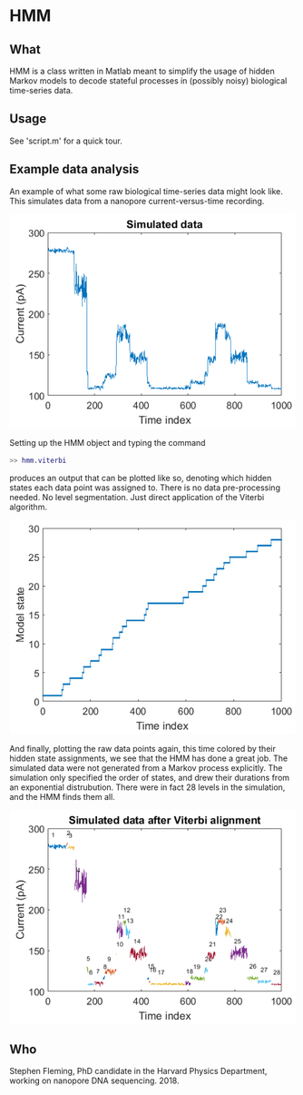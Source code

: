 HMM
=======

## What

HMM is a class written in Matlab meant to simplify the usage of hidden Markov models to decode stateful processes in (possibly noisy) biological time-series data.

## Usage

See 'script.m' for a quick tour.

## Example data analysis

An example of what some raw biological time-series data might look like.  This simulates data from a nanopore current-versus-time recording.

![Simulated biological data](img/data.png)

Setting up the HMM object and typing the command

```matlab
>> hmm.viterbi
```

produces an output that can be plotted like so, denoting which hidden states each data point was assigned to.  There is no data pre-processing needed.  No level segmentation.  Just direct application of the Viterbi algorithm.

![Simulated biological data](img/levels.png)

And finally, plotting the raw data points again, this time colored by their hidden state assignments, we see that the HMM has done a great job.  The simulated data were not generated from a Markov process explicitly.  The simulation only specified the order of states, and drew their durations from an exponential distrubution.  There were in fact 28 levels in the simulation, and the HMM finds them all.

![Simulated biological data](img/aligned.png)

## Who

Stephen Fleming, PhD candidate in the Harvard Physics Department, working on nanopore DNA sequencing.  2018.
